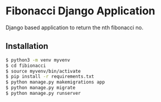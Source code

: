 # Fibonacci Django Application
Django based application to return the nth fibonacci no.

## Installation

```sh
$ python3 -m venv myvenv
$ cd fibionacci
$ source myvenv/bin/activate
$ pip install -r requirements.txt
$ python manage.py makemigrations app
$ python manage.py migrate
$ python manage.py runserver
```

